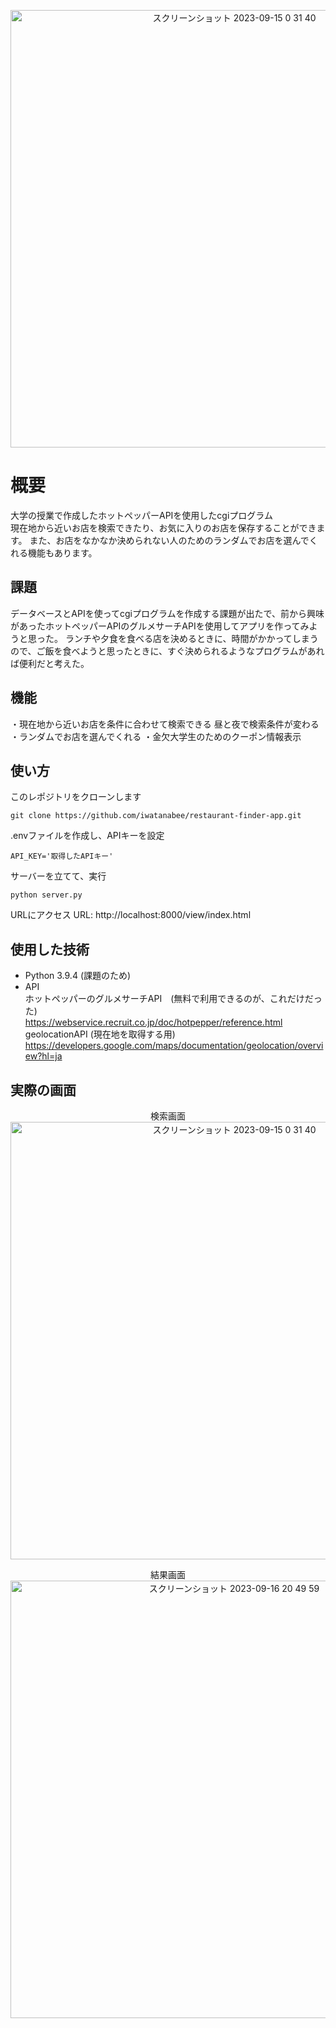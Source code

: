 <p align="center">
  <img width="700" alt="スクリーンショット 2023-09-15 0 31 40" src="https://github.com/iwatanabee/restaurant-finder-app/assets/83575309/425870ed-09f0-4cd4-835a-c13bf5667694"><br>
</p>  

# 概要
大学の授業で作成したホットペッパーAPIを使用したcgiプログラム<br>
現在地から近いお店を検索できたり、お気に入りのお店を保存することができます。
また、お店をなかなか決められない人のためのランダムでお店を選んでくれる機能もあります。

## 課題
データベースとAPIを使ってcgiプログラムを作成する課題が出たで、前から興味があったホットペッパーAPIのグルメサーチAPIを使用してアプリを作ってみようと思った。
ランチや夕食を食べる店を決めるときに、時間がかかってしまうので、ご飯を食べようと思ったときに、すぐ決められるようなプログラムがあれば便利だと考えた。

## 機能
・現在地から近いお店を条件に合わせて検索できる 昼と夜で検索条件が変わる
・ランダムでお店を選んでくれる
・金欠大学生のためのクーポン情報表示

## 使い方
このレポジトリをクローンします
```
git clone https://github.com/iwatanabee/restaurant-finder-app.git
```
.envファイルを作成し、APIキーを設定
``` .env
API_KEY='取得したAPIキー'
```
サーバーを立てて、実行
```
python server.py
```
URLにアクセス
URL: http://localhost:8000/view/index.html

## 使用した技術
- Python 3.9.4 (課題のため)
- API <br>
ホットペッパーのグルメサーチAPI　(無料で利用できるのが、これだけだった)<br> 
https://webservice.recruit.co.jp/doc/hotpepper/reference.html<br>
geolocationAPI (現在地を取得する用)<br>
https://developers.google.com/maps/documentation/geolocation/overview?hl=ja

## 実際の画面

<p align="center">
  検索画面<br>
  <img width="700" alt="スクリーンショット 2023-09-15 0 31 40" src="https://github.com/iwatanabee/restaurant-finder-app/assets/83575309/425870ed-09f0-4cd4-835a-c13bf5667694">
</p>

<p align="center">
  結果画面<br>
  <img width="700" alt="スクリーンショット 2023-09-16 20 49 59" src="https://github.com/iwatanabee/restaurant-finder-app/assets/83575309/12c9ba1b-f392-4941-8e06-63a0e303605e">
</p>

